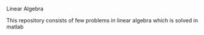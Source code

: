 Linear Algebra

This repository consists of few problems in linear algebra which is solved in matlab
